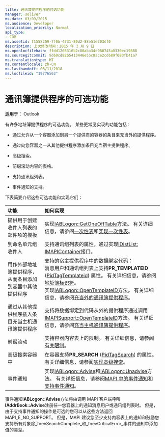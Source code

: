```yaml
---
title: 通讯簿提供程序的可选功能
manager: soliver
ms.date: 03/09/2015
ms.audience: Developer
localization_priority: Normal
api_type:
- COM
ms.assetid: f1558259-7f0b-4731-80d2-88e51e203df0
description: 上次修改时间：2015 年 3 月 9 日
ms.openlocfilehash: ffdd1203316b2c80aba34c980745a0330ec19888
ms.sourcegitcommit: 9d60cd82b5413446e5bc8ace2cd689f683fb41a7
ms.translationtype: MT
ms.contentlocale: zh-CN
ms.lasthandoff: 06/11/2018
ms.locfileid: "19776563"
---
```

# <a name="optional-features-for-address-book-providers"></a>通讯簿提供程序的可选功能

  
  
**适用于**： Outlook 
  
有许多地址簿提供程序的可选功能。 某些更常见实现的功能包括：
  
- 通过允许从一个容器添加到另一个提供商的容器的条目来充当外的提供程序。
    
- 通过向您容器之一从其他提供程序添加条目充当宿主提供程序。
    
- 高级搜索。
    
- 前缀滚动内容的表格。
    
- 支持通讯组列表。
    
- 事件通知的支持。
    
下表简要介绍这些可选功能和实现它们：
  
|**功能**|**如何实现**|
|:-----|:-----|
|提供用于创建收件人列表的邮件项的模板  <br/> |实现[IABLogon::GetOneOffTable](iablogon-getoneofftable.md)方法。 有关详细信息，请参阅[一次性表](one-off-tables.md)和[实现一次性表](implementing-one-off-tables.md)。  <br/> |
|到命名单元组收件人  <br/> |支持通讯组列表的属性，通过实现[IDistList: IMAPIContainer](idistlistimapicontainer.md)接口。  <br/> |
|用作外部地址簿提供程序，从而条目添加到容器中其他提供程序  <br/> | 支持的宿主提供程序中的数据绑定代码：  <br/>  消息用户和通讯组列表上支持**PR_TEMPLATEID** ([PidTagTemplateid](pidtagtemplateid-canonical-property.md)) 属性。 有关详细信息，请参阅[地址簿标识符](address-book-identifiers.md)。  <br/>  实现[IABLogon::OpenTemplateID](iablogon-opentemplateid.md)方法。 有关详细信息，请参阅[充当外的通讯簿提供程序](acting-as-a-foreign-address-book-provider.md)。  <br/> |
|通过从其他提供程序插入条目充当主机通讯簿提供程序  <br/> |支持将数据绑定到代码从外的提供程序通过调用[IMAPISupport::OpenTemplateID](imapisupport-opentemplateid.md)方法。 有关详细信息，请参阅[充当主机通讯簿提供程序](acting-as-a-host-address-book-provider.md)。  <br/> |
|前缀滚动  <br/> |支持容器内容表上的限制。 有关详细信息，请参阅[有关限制](about-restrictions.md)。  <br/> |
|高级搜索容器中  <br/> |在容器支持**PR_SEARCH** ([PidTagSearch](pidtagsearch-canonical-property.md)) 的属性。 有关详细信息，请参阅[实现高级搜索](implementing-advanced-searching.md)。  <br/> |
|事件通知  <br/> |实现[IABLogon::Advise](iablogon-advise.md)和[IABLogon::Unadvise](iablogon-unadvise.md)方法。 有关详细信息，请参阅[MAPI 中的事件通知](event-notification-in-mapi.md)和[支持事件通知](supporting-event-notification.md)。  <br/> |
   
事件通知**IABLogon::Advise**方法将由调用 MAPI 客户端呼叫**IAddrBook::Advise**注册任一您容器上的通知消息用户或通讯组列表时。 但是，由于支持事件通知的操作是可选的您可以从这些方法返回 MAPI_E_NO_SUPPORT。 但是，MAPI 建议您至少支持内容表上的通知和鼓励您支持所有对象除_fnevSearchComplete_和_fnevCriticalError_事件的通知中添加值的类型。 
  

